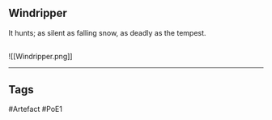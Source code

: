 ## Windripper
It hunts; as silent as falling snow, as deadly as the tempest.
##
![[Windripper.png]]

---
## Tags
#Artefact
#PoE1